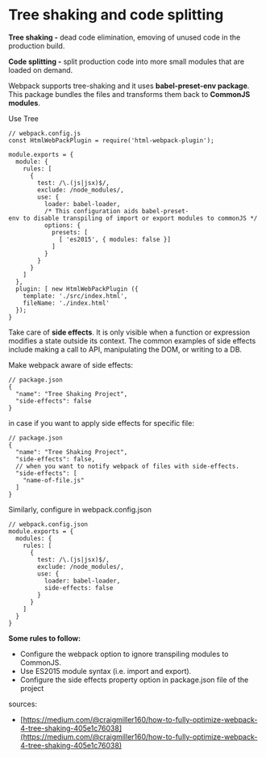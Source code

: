 # Tree shaking and code splitting

**Tree shaking -** dead code elimination, emoving of unused code in the production build.

**Code splitting -** split production code into more small modules that are loaded on demand.

Webpack supports tree-shaking and it uses **babel-preset-env package**. This package bundles the files and transforms them back to **CommonJS modules**.

Use Tree

```text
// webpack.config.js 
const HtmlWebPackPlugin = require('html-webpack-plugin'); 
```

```text
module.exports = { 
  module: { 
    rules: [ 
      { 
        test: /\.(js|jsx)$/, 
        exclude: /node_modules/, 
        use: { 
          loader: babel-loader, 
          /* This configuration aids babel-preset-env to disable transpiling of import or export modules to commonJS */ 
          options: { 
            presets: [ 
              [ 'es2015', { modules: false }] 
            ] 
          } 
        } 
      } 
    ] 
  }, 
  plugin: [ new HtmlWebPackPlugin ({  
    template: './src/index.html', 
    fileName: './index.html' 
  }); 
} 
```

Take care of **side effects**. It is only visible when a function or expression modifies a state outside its context. The common examples of side effects include making a call to API, manipulating the DOM, or writing to a DB.

Make webpack aware of side effects:

```text
// package.json 
{ 
  "name": "Tree Shaking Project", 
  "side-effects": false 
} 
```

in case if you want to apply side effects for specific file:

```text
// package.json 
{ 
  "name": "Tree Shaking Project", 
  "side-effects": false,  
  // when you want to notify webpack of files with side-effects. 
  "side-effects": [  
    "name-of-file.js" 
  ] 
} 
```

Similarly, configure in webpack.config.json

```text
// webpack.config.json 
module.exports = { 
  modules: { 
    rules: [ 
      { 
        test: /\.(js|jsx)$/, 
        exclude: /node_modules/, 
        use: { 
          loader: babel-loader,           
          side-effects: false  
        } 
      } 
    ] 
  } 
} 
```

**Some rules to follow:**

* Configure the webpack option to ignore transpiling modules to CommonJS.
* Use ES2015 module syntax \(i.e. import and export\).
* Configure the side effects property option in package.json file of the project

sources:

* [https://medium.com/@craigmiller160/how-to-fully-optimize-webpack-4-tree-shaking-405e1c76038](https://medium.com/@craigmiller160/how-to-fully-optimize-webpack-4-tree-shaking-405e1c76038)

